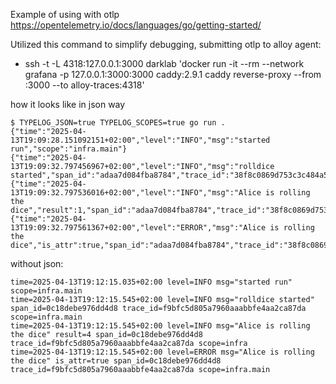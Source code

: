 Example of using with otlp https://opentelemetry.io/docs/languages/go/getting-started/

Utilized this command to simplify debugging, submitting otlp to alloy agent:
- ssh -t -L 4318:127.0.0.1:3000 darklab 'docker run -it --rm --network grafana -p 127.0.0.1:3000:3000 caddy:2.9.1 caddy reverse-proxy --from :3000 --to alloy-traces:4318'

how it looks like in json way
```
$ TYPELOG_JSON=true TYPELOG_SCOPES=true go run .
{"time":"2025-04-13T19:09:28.151092151+02:00","level":"INFO","msg":"started run","scope":"infra.main"}
{"time":"2025-04-13T19:09:32.797456967+02:00","level":"INFO","msg":"rolldice started","span_id":"adaa7d084fba8784","trace_id":"38f8c0869d753c3c484a57c654944b82","scope":"infra.main"}
{"time":"2025-04-13T19:09:32.797536016+02:00","level":"INFO","msg":"Alice is rolling the dice","result":1,"span_id":"adaa7d084fba8784","trace_id":"38f8c0869d753c3c484a57c654944b82","scope":"infra"}
{"time":"2025-04-13T19:09:32.797561367+02:00","level":"ERROR","msg":"Alice is rolling the dice","is_attr":true,"span_id":"adaa7d084fba8784","trace_id":"38f8c0869d753c3c484a57c654944b82","scope":"infra.main"}
```
without json:
```
time=2025-04-13T19:12:15.035+02:00 level=INFO msg="started run" scope=infra.main
time=2025-04-13T19:12:15.545+02:00 level=INFO msg="rolldice started" span_id=0c18debe976dd4d8 trace_id=f9bfc5d805a7960aaabbfe4aa2ca87da scope=infra.main
time=2025-04-13T19:12:15.545+02:00 level=INFO msg="Alice is rolling the dice" result=4 span_id=0c18debe976dd4d8 trace_id=f9bfc5d805a7960aaabbfe4aa2ca87da scope=infra
time=2025-04-13T19:12:15.545+02:00 level=ERROR msg="Alice is rolling the dice" is_attr=true span_id=0c18debe976dd4d8 trace_id=f9bfc5d805a7960aaabbfe4aa2ca87da scope=infra.main
```